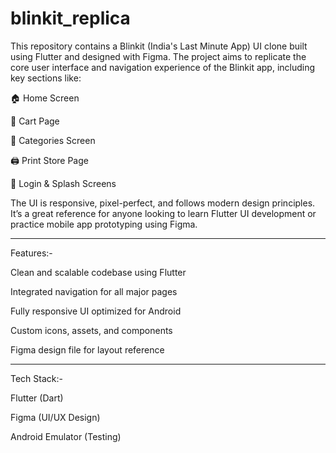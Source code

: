 # blinkit_replica

This repository contains a Blinkit (India's Last Minute App) UI clone built using Flutter and designed with Figma. The project aims to replicate the core user interface and navigation experience of the Blinkit app, including key sections like:

🏠 Home Screen

🛒 Cart Page

📂 Categories Screen

🖨 Print Store Page

🔐 Login & Splash Screens

The UI is responsive, pixel-perfect, and follows modern design principles. It’s a great reference for anyone looking to learn Flutter UI development or practice mobile app prototyping using Figma.

------------------------------------------------------------------------------

Features:-

Clean and scalable codebase using Flutter

Integrated navigation for all major pages

Fully responsive UI optimized for Android

Custom icons, assets, and components

Figma design file for layout reference

------------------------------------------------------------------------------

Tech Stack:-

Flutter (Dart)

Figma (UI/UX Design)

Android Emulator (Testing)


